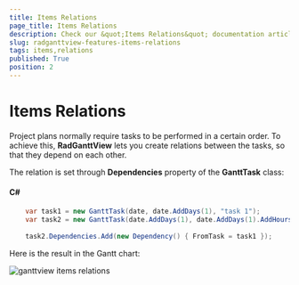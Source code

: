 ```yaml
---
title: Items Relations
page_title: Items Relations
description: Check our &quot;Items Relations&quot; documentation article for the RadGanttView {{ site.framework_name }} control.
slug: radganttview-features-items-relations
tags: items,relations
published: True
position: 2
---
```


# Items Relations

Project plans normally require tasks to be performed in a certain order. To achieve this, __RadGanttView__ lets you create relations between the tasks, so that they depend on each other.

The relation is set through __Dependencies__ property of the __GanttTask__ class:

#### __C#__

```C#
	var task1 = new GanttTask(date, date.AddDays(1), "task 1");
	var task2 = new GanttTask(date.AddDays(1), date.AddDays(1).AddHours(15), "task 2");
	
	task2.Dependencies.Add(new Dependency() { FromTask = task1 });
```

Here is the result in the Gantt chart:

![ganttview items relations](images/ganttview_items_relations.png)
